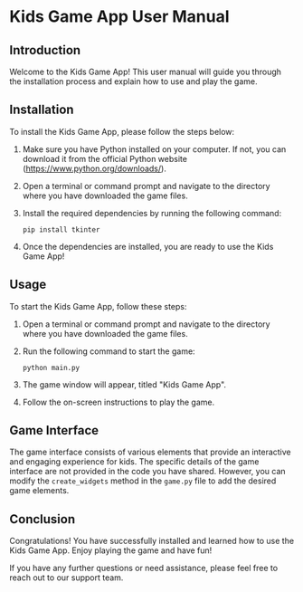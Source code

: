 # Kids Game App User Manual

## Introduction

Welcome to the Kids Game App! This user manual will guide you through the installation process and explain how to use and play the game.

## Installation

To install the Kids Game App, please follow the steps below:

1. Make sure you have Python installed on your computer. If not, you can download it from the official Python website (https://www.python.org/downloads/).

2. Open a terminal or command prompt and navigate to the directory where you have downloaded the game files.

3. Install the required dependencies by running the following command:

   ```
   pip install tkinter
   ```

4. Once the dependencies are installed, you are ready to use the Kids Game App!

## Usage

To start the Kids Game App, follow these steps:

1. Open a terminal or command prompt and navigate to the directory where you have downloaded the game files.

2. Run the following command to start the game:

   ```
   python main.py
   ```

3. The game window will appear, titled "Kids Game App".

4. Follow the on-screen instructions to play the game.

## Game Interface

The game interface consists of various elements that provide an interactive and engaging experience for kids. The specific details of the game interface are not provided in the code you have shared. However, you can modify the `create_widgets` method in the `game.py` file to add the desired game elements.

## Conclusion

Congratulations! You have successfully installed and learned how to use the Kids Game App. Enjoy playing the game and have fun!

If you have any further questions or need assistance, please feel free to reach out to our support team.